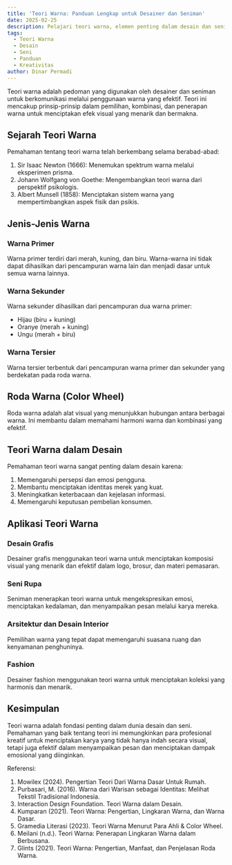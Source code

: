 ```yaml
---
title: 'Teori Warna: Panduan Lengkap untuk Desainer dan Seniman'
date: 2025-02-25
description: Pelajari teori warna, elemen penting dalam desain dan seni. Temukan pengertian, jenis-jenis warna, dan aplikasinya dalam berbagai bidang kreatif.
tags:
  - Teori Warna
  - Desain
  - Seni
  - Panduan
  - Kreativitas
author: Dinar Permadi
---
```


Teori warna adalah pedoman yang digunakan oleh desainer dan seniman untuk berkomunikasi melalui penggunaan warna yang efektif. Teori ini mencakup prinsip-prinsip dalam pemilihan, kombinasi, dan penerapan warna untuk menciptakan efek visual yang menarik dan bermakna.

## Sejarah Teori Warna

Pemahaman tentang teori warna telah berkembang selama berabad-abad:

1. Sir Isaac Newton (1666): Menemukan spektrum warna melalui eksperimen prisma.
2. Johann Wolfgang von Goethe: Mengembangkan teori warna dari perspektif psikologis.
3. Albert Munsell (1858): Menciptakan sistem warna yang mempertimbangkan aspek fisik dan psikis.

## Jenis-Jenis Warna

### Warna Primer

Warna primer terdiri dari merah, kuning, dan biru. Warna-warna ini tidak dapat dihasilkan dari pencampuran warna lain dan menjadi dasar untuk semua warna lainnya.

### Warna Sekunder

Warna sekunder dihasilkan dari pencampuran dua warna primer:

- Hijau (biru + kuning)
- Oranye (merah + kuning)
- Ungu (merah + biru)

### Warna Tersier

Warna tersier terbentuk dari pencampuran warna primer dan sekunder yang berdekatan pada roda warna.

## Roda Warna (Color Wheel)

Roda warna adalah alat visual yang menunjukkan hubungan antara berbagai warna. Ini membantu dalam memahami harmoni warna dan kombinasi yang efektif.

## Teori Warna dalam Desain

Pemahaman teori warna sangat penting dalam desain karena:

1. Memengaruhi persepsi dan emosi pengguna.
2. Membantu menciptakan identitas merek yang kuat.
3. Meningkatkan keterbacaan dan kejelasan informasi.
4. Memengaruhi keputusan pembelian konsumen.

## Aplikasi Teori Warna

### Desain Grafis

Desainer grafis menggunakan teori warna untuk menciptakan komposisi visual yang menarik dan efektif dalam logo, brosur, dan materi pemasaran.

### Seni Rupa

Seniman menerapkan teori warna untuk mengekspresikan emosi, menciptakan kedalaman, dan menyampaikan pesan melalui karya mereka.

### Arsitektur dan Desain Interior

Pemilihan warna yang tepat dapat memengaruhi suasana ruang dan kenyamanan penghuninya.

### Fashion

Desainer fashion menggunakan teori warna untuk menciptakan koleksi yang harmonis dan menarik.

## Kesimpulan

Teori warna adalah fondasi penting dalam dunia desain dan seni. Pemahaman yang baik tentang teori ini memungkinkan para profesional kreatif untuk menciptakan karya yang tidak hanya indah secara visual, tetapi juga efektif dalam menyampaikan pesan dan menciptakan dampak emosional yang diinginkan.

Referensi:

1. Mowilex (2024). Pengertian Teori Dari Warna Dasar Untuk Rumah.
2. Purbasari, M. (2016). Warna dari Warisan sebagai Identitas: Melihat Tekstil Tradisional Indonesia.
3. Interaction Design Foundation. Teori Warna dalam Desain.
4. Kumparan (2021). Teori Warna: Pengertian, Lingkaran Warna, dan Warna Dasar.
5. Gramedia Literasi (2023). Teori Warna Menurut Para Ahli & Color Wheel.
6. Meilani (n.d.). Teori Warna: Penerapan Lingkaran Warna dalam Berbusana.
7. Glints (2021). Teori Warna: Pengertian, Manfaat, dan Penjelasan Roda Warna.

